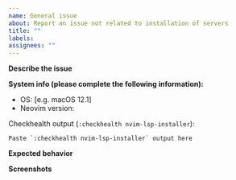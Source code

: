 ```yaml
---
name: General issue
about: Report an issue not related to installation of servers
title: ""
labels:
assignees: ""
---
```


<!--
👋! This is not an issue template for questions! If you have questions, please refer to https://github.com/williamboman/nvim-lsp-installer/discussions/categories/q-a :)
-->

<!--
Before filing an issue, make sure that:
 1) you're running the latest version of the plugin
 2) you're running the latest version of the neovim/nvim-lspconfig plugin
 3) you meet the minimum requirements mentioned in the README
-->

**Describe the issue**
<!-- A clear and concise description of what the bug is and why you think it's an issue with nvim-lsp-installer. -->

**System info (please complete the following information):**

-   OS: [e.g. macOS 12.1]
-   Neovim version:

Checkhealth output (`:checkhealth nvim-lsp-installer`):

```
Paste `:checkhealth nvim-lsp-installer` output here
```

<!-- Please also include any other system information you think is relevant! -->

**Expected behavior**
<!-- A clear and concise description of what you expected to happen. -->

**Screenshots**
<!-- If applicable, add screenshots to help explain your problem. -->
